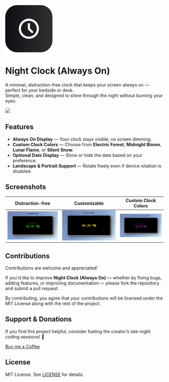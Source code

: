 <img src="/assets/icon.png" alt="Night Clock" width="150"/>

# Night Clock (Always On)

A minimal, distraction-free clock that keeps your screen always on — perfect for your bedside or desk.  
Simple, clean, and designed to shine through the night without burning your eyes.

<a href="https://play.google.com/store/apps/details?id=com.amitmerchant.nightclockalwayson"><img src="https://play.google.com/intl/en_us/badges/images/generic/en-play-badge.png" height="48"></a>

## Features

- **Always On Display** — Your clock stays visible, no screen dimming.
- **Custom Clock Colors** — Choose from **Electric Forest**, **Midnight Bloom**, **Lunar Flame**, or **Silent Snow**.
- **Optional Date Display** — Show or hide the date based on your preference.
- **Landscape & Portrait Support** — Rotate freely even if device rotation is disabled.

## Screenshots

|                  Distraction-free                  |                    Customizable                    |                Custom Clock Colors                 |
|:--------------------------------------------------:|:--------------------------------------------------:|:--------------------------------------------------:|
| ![Night Mode](assets/screenshots/screenshot-1.png) | ![Night Mode](assets/screenshots/screenshot-2.png) | ![Night Mode](assets/screenshots/screenshot-3.png) |

## Contributions

Contributions are welcome and appreciated!

If you'd like to improve **Night Clock (Always On)** — whether by fixing bugs, adding features, or improving documentation — please fork the repository and submit a pull request.

By contributing, you agree that your contributions will be licensed under the MIT License along with the rest of the project.

## Support & Donations

If you find this project helpful, consider fueling the creator’s late-night coding sessions! 🙏

[Buy me a Coffee](https://buymeacoffee.com/amitmerchant)

## License

MIT License. See [LICENSE](license.md) for details.